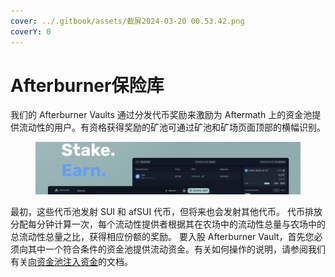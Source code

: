 ```yaml
---
cover: ../.gitbook/assets/截屏2024-03-20 00.53.42.png
coverY: 0
---
```


# Afterburner保险库

我们的 Afterburner Vaults 通过分发代币奖励来激励为 Aftermath 上的资金池提供流动性的用户。有资格获得奖励的矿池可通过矿池和矿场页面顶部的横幅识别。

<figure><img src="../.gitbook/assets/截屏2024-03-20 00.53.42 (1).png" alt=""><figcaption></figcaption></figure>

最初，这些代币池发射 SUI 和 afSUI 代币，但将来也会发射其他代币。 代币排放分配每分钟计算一次，每个流动性提供者根据其在农场中的流动性总量与农场中的总流动性总量之比，获得相应份额的奖励。 要入股 Afterburner Vault，首先您必须向其中一个符合条件的资金池提供流动资金。有关如何操作的说明，请参阅我们有关[向资金池注入资金](../chi-zi/jiao-cheng/cun-kuan.md)的文档。

